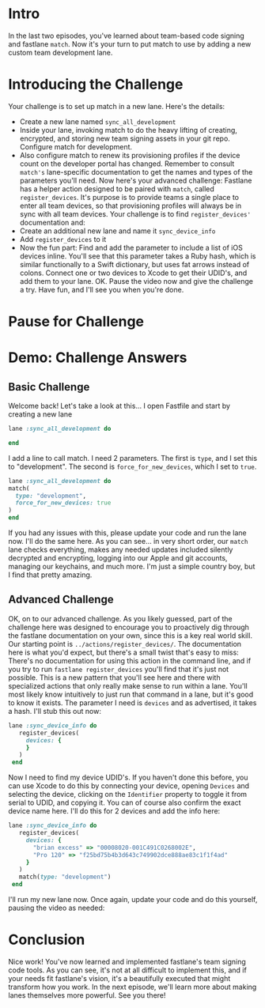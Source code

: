 # Intro
In the last two episodes,  you've learned about team-based code signing and fastlane `match`. Now it's your turn to put match to use by adding a new custom team development lane.
# Introducing the Challenge
Your challenge is to set up match in a new lane. Here's the details:
- Create a new lane named `sync_all_development`
- Inside your lane, invoking match to do the heavy lifting of creating, encrypted, and storing new team signing assets in your git repo. Configure match for development.
- Also configure match to renew its provisioning profiles if the device count on the developer portal has changed.
Remember to consult `match's` lane-specific documentation to get the names and types of the parameters you'll need.
Now here's your advanced challenge:
Fastlane has a helper action designed to be paired with `match`, called `register_devices`. It's purpose is to provide teams a single place to enter all team devices, so that provisioning profiles will always be in sync with all team devices.
Your challenge is to find `register_devices'` documentation and:
- Create an additional new lane and name it `sync_device_info`
- Add `register_devices` to it
- Now the fun part: Find and add the parameter to include a list of iOS devices inline. You'll see that this parameter takes a Ruby hash, which is similar functionally to a Swift dictionary, but uses fat arrows instead of colons. Connect one or two devices to Xcode to get their UDID's, and add them to your lane.
OK. Pause the video now and give the challenge a try. Have fun, and I'll see you when you're done.
# Pause for Challenge
# Demo: Challenge Answers
## Basic Challenge
Welcome back! Let's take a look at this…
I open Fastfile and start by creating a new lane
```ruby
lane :sync_all_development do

end
```
I add a line to call match. I need 2 parameters. The first is `type`, and I set this to "development". The second is `force_for_new_devices`, which I set to `true`.
```ruby
lane :sync_all_development do
match(
  type: "development",
  force_for_new_devices: true
)
end
```
If you had any issues with this, please update your code and run the lane now. I'll do the same here.
As you can see… in very short order, our `match` lane checks everything, makes any needed updates included silently decrypted and encrypting, logging into our Apple and git accounts, managing our keychains, and much more. I'm just a simple country boy, but I find that pretty amazing.
## Advanced Challenge
OK, on to our advanced challenge. As you likely guessed, part of the challenge here was designed to encourage you to proactively dig through the fastlane documentation on your own, since this is a key real world skill.
Our starting point is `../actions/register_devices/`. The documentation here is what you'd expect, but there's a small twist that's easy to miss: There's no documentation for using this action in the command line, and if you try to run `fastlane register_devices` you'll find that it's just not possible. This is a new pattern that you'll see here and there with specialized actions that only really make sense to run within a lane. You'll most likely know intuitively to just run that command in a lane, but it's good to know it exists.
The parameter I need is `devices` and as advertised, it takes a hash. I'll stub this out now:
```ruby
lane :sync_device_info do
   register_devices(
     devices: {
     }
   )
 end
```
Now I need to find my device UDID's. If you haven't done this before, you can use Xcode to do this by connecting your device, opening `Devices` and selecting the device, clicking on the `Identifier` property to toggle it from serial to UDID, and copying it. You can of course also confirm the exact device name here.
I'll do this for 2 devices and add the info here:
```ruby
lane :sync_device_info do
   register_devices(
     devices: {
       "brian excess" => "00008020-001C491C0268002E",
       "Pro 120" => "f25bd75b4b3d643c749902dce888ae83c1f1f4ad"
     }
   )
   match(type: "development")
 end
```
I'll run my new lane now. Once again, update your code and do this yourself, pausing the video as needed:
# Conclusion
Nice work! You've now learned and implemented fastlane's team signing code tools. As you can see, it's not at all difficult to implement this, and if your needs fit fastlane's vision, it's a beautifully executed that might transform how you work. 
In the next episode, we'll learn more about making lanes themselves more powerful. See you there!